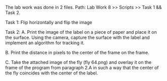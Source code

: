 The lab work was done in 2 files. Path: Lab Work 8 >> Scripts >> Task 1 && Task 2.

Task 1: Flip horizontally and flip the image

Task 2:
A. Print the image of the label on a piece of paper and place it on the surface. Using the camera, capture the surface with the label and implement an algorithm for tracking it.

B. Print the distance in pixels to the center of the frame on the frame.

C. Take the attached image of the fly (fly 64.png) and overlay it on the frame of the program from paragraph 2.A in such a way that the center of the fly coincides with the center of the label.